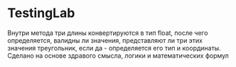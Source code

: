# TestingLab
Внутри метода три длины конвертируются в тип float, после чего определяется, валидны ли значения, представляют ли три этих значения треугольник, если да - определяется его тип и координаты. Сделано на основе здравого смысла, логики и математических формул
